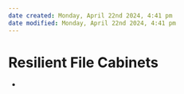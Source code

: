 ```yaml
---
date created: Monday, April 22nd 2024, 4:41 pm
date modified: Monday, April 22nd 2024, 4:41 pm
---
```


# Resilient File Cabinets
-  